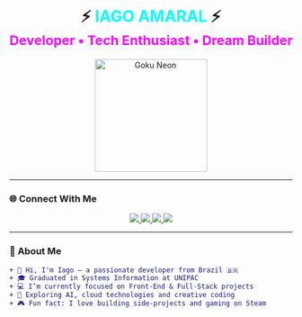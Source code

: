 <!-- 🌌 DARK NEON / CYBERPUNK GITHUB PROFILE -->

<h1 align="center">
  ⚡ <span style="color:#00FFFF;">IAGO AMARAL</span> ⚡<br>
  <sub><span style="color:#FF00FF;">Developer • Tech Enthusiast • Dream Builder</span></sub>
</h1>

<p align="center">
  <img src="https://media1.tenor.com/m/Lx9cYlI3mewAAAAC/lr-agl-goku-carnival.gif" alt="Goku Neon" height="200">
</p>

---

### 🌐 **Connect With Me**
<p align="center">
  <a href="https://instagram.com/iago_amaral01">
    <img src="https://img.shields.io/badge/Instagram-%23FF00FF?style=for-the-badge&logo=instagram&logoColor=white"/>
  </a>
  <a href="https://linkedin.com/in/iago-amaral-2b868b1a4/">
    <img src="https://img.shields.io/badge/LinkedIn-%2300FFFF?style=for-the-badge&logo=linkedin&logoColor=white"/>
  </a>
  <a href="https://x.com/IagoAmaral19">
    <img src="https://img.shields.io/badge/Twitter-%231DA1F2?style=for-the-badge&logo=twitter&logoColor=white"/>
  </a>
  <a href="https://steamcommunity.com/profiles/76561198984280607/">
    <img src="https://img.shields.io/badge/Steam-%23000000?style=for-the-badge&logo=steam&logoColor=white"/>
  </a>
</p>

---

### 💫 **About Me**
```diff
+ 👋 Hi, I'm Iago — a passionate developer from Brazil 🇧🇷
+ 🎓 Graduated in Systems Information at UNIPAC
+ 💻 I’m currently focused on Front-End & Full-Stack projects
+ 🚀 Exploring AI, cloud technologies and creative coding
+ 🎮 Fun fact: I love building side-projects and gaming on Steam
